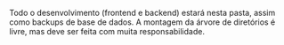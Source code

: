Todo o desenvolvimento (frontend e backend) estará nesta pasta, assim como backups de base de dados.
A montagem da árvore de diretórios é livre, mas deve ser feita com muita responsabilidade.